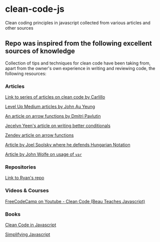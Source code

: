 # clean-code-js

Clean coding principles in javascript collected from various articles and other sources

## Repo was inspired from the following excellent sources of knowledge

Collection of tips and techniques for clean code have been taking from, apart from the owner's own experience in writing and reviewing code, the following resources:

### Articles

[Link to series of articles on clean code by Carlillo](https://dev.to/carlillo/clean-code-applied-to-javascript-part-i-before-your-start-16ic)

[Level Up Medium articles by John Au Yeung](https://levelup.gitconnected.com/@hohanga)

[An article on arrow functions by Dmitri Pavlutin](https://dmitripavlutin.com/when-not-to-use-arrow-functions-in-javascript/)

[Jecelyn Yeen's article on writing better conditionals](https://scotch.io/tutorials/5-tips-to-write-better-conditionals-in-javascript#toc-1-use-array-includes-for-multiple-criteria)

[Zendev article on arrow functions](https://zendev.com/2018/10/01/javascript-arrow-functions-how-why-when.html)

[Article by Joel Spolsky where he defends Hungarian Notation](https://www.joelonsoftware.com/2005/05/11/making-wrong-code-look-wrong/)

[Article by John Wolfe on usage of `var`](https://dev.to/johnwolfe820/should-you-never-truly-use-var-bdi)

### Repositories

[Link to Ryan's repo](https://github.com/ryanmcdermott/clean-code-javascript)

### Videos & Courses

[FreeCodeCamp on Youtube - Clean Code (Beau Teaches Javascript)](https://www.youtube.com/playlist?list=PLWKjhJtqVAbkK24EaPurzMq0-kw5U9pJh)

### Books

[Clean Code in Javascript](https://github.com/PacktPublishing/Clean-Code-in-JavaScript)

[Simplifying Javascript](https://www.amazon.in/Simplifying-JavaScript-Writing-Modern-Beyond-ebook/dp/B07DF752X8)